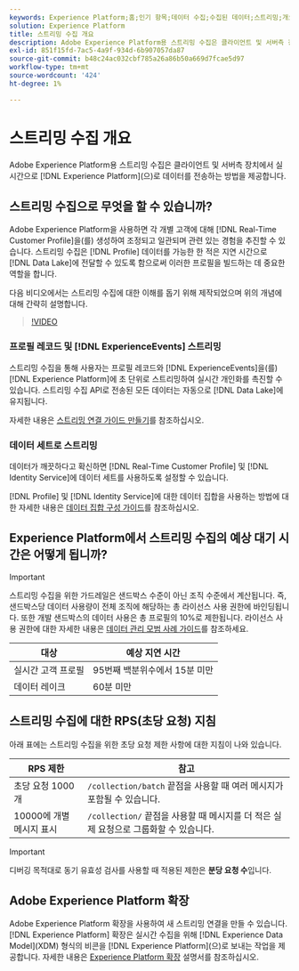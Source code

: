 ```yaml
---
keywords: Experience Platform;홈;인기 항목;데이터 수집;수집된 데이터;스트리밍;개요;스트리밍 수집;지연;스트리밍 지연;
solution: Experience Platform
title: 스트리밍 수집 개요
description: Adobe Experience Platform용 스트리밍 수집은 클라이언트 및 서버측 장치에서 실시간으로 Experience Platform으로 데이터를 전송하는 방법을 사용자에게 제공합니다.
exl-id: 851f15fd-7ac5-4a9f-934d-6b907057da87
source-git-commit: b48c24ac032cbf785a26a86b50a669d7fcae5d97
workflow-type: tm+mt
source-wordcount: '424'
ht-degree: 1%

---
```


# 스트리밍 수집 개요

Adobe Experience Platform용 스트리밍 수집은 클라이언트 및 서버측 장치에서 실시간으로 [!DNL Experience Platform]&#x200B;(으)로 데이터를 전송하는 방법을 제공합니다.

## 스트리밍 수집으로 무엇을 할 수 있습니까?

Adobe Experience Platform을 사용하면 각 개별 고객에 대해 [!DNL Real-Time Customer Profile]을(를) 생성하여 조정되고 일관되며 관련 있는 경험을 추진할 수 있습니다. 스트리밍 수집은 [!DNL Profile] 데이터를 가능한 한 적은 지연 시간으로 [!DNL Data Lake]에 전달할 수 있도록 함으로써 이러한 프로필을 빌드하는 데 중요한 역할을 합니다.

다음 비디오에서는 스트리밍 수집에 대한 이해를 돕기 위해 제작되었으며 위의 개념에 대해 간략히 설명합니다.

>[!VIDEO](https://video.tv.adobe.com/v/28425?quality=12&learn=on)

### 프로필 레코드 및 [!DNL ExperienceEvents] 스트리밍

스트리밍 수집을 통해 사용자는 프로필 레코드와 [!DNL ExperienceEvents]을(를) [!DNL Experience Platform]에 초 단위로 스트리밍하여 실시간 개인화를 촉진할 수 있습니다. 스트리밍 수집 API로 전송된 모든 데이터는 자동으로 [!DNL Data Lake]에 유지됩니다.

자세한 내용은 [스트리밍 연결 가이드 만들기](../tutorials/create-streaming-connection.md)를 참조하십시오.

### 데이터 세트로 스트리밍

데이터가 깨끗하다고 확신하면 [!DNL Real-Time Customer Profile] 및 [!DNL Identity Service]에 데이터 세트를 사용하도록 설정할 수 있습니다.

[!DNL Profile] 및 [!DNL Identity Service]에 대한 데이터 집합을 사용하는 방법에 대한 자세한 내용은 [데이터 집합 구성 가이드](../../profile/tutorials/dataset-configuration.md)를 참조하십시오.

## Experience Platform에서 스트리밍 수집의 예상 대기 시간은 어떻게 됩니까?

>[!IMPORTANT]
>
>스트리밍 수집을 위한 가드레일은 샌드박스 수준이 아닌 조직 수준에서 계산됩니다. 즉, 샌드박스당 데이터 사용량이 전체 조직에 해당하는 총 라이선스 사용 권한에 바인딩됩니다. 또한 개발 샌드박스의 데이터 사용은 총 프로필의 10%로 제한됩니다. 라이선스 사용 권한에 대한 자세한 내용은 [데이터 관리 모범 사례 가이드](../../landing/license-usage-and-guardrails/data-management-best-practices.md)를 참조하세요.

| 대상 | 예상 지연 시간 |
| --------- | ---------------- |
| 실시간 고객 프로필 | 95번째 백분위수에서 15분 미만 |
| 데이터 레이크 | 60분 미만 |

## 스트리밍 수집에 대한 RPS(초당 요청) 지침

아래 표에는 스트리밍 수집을 위한 초당 요청 제한 사항에 대한 지침이 나와 있습니다.

| RPS 제한 | 참고 |
| --- | --- |
| 초당 요청 1000개 | `/collection/batch` 끝점을 사용할 때 여러 메시지가 포함될 수 있습니다. |
| 10000에 개별 메시지 표시 | `/collection/` 끝점을 사용할 때 메시지를 더 적은 실제 요청으로 그룹화할 수 있습니다. |

>[!IMPORTANT]
>
>디버깅 목적대로 동기 유효성 검사를 사용할 때 적용된 제한은 **분당 요청 수**&#x200B;입니다.

## Adobe Experience Platform 확장

Adobe Experience Platform 확장을 사용하여 새 스트리밍 연결을 만들 수 있습니다. [!DNL Experience Platform] 확장은 실시간 수집을 위해 [!DNL Experience Data Model]&#x200B;(XDM) 형식의 비콘을 [!DNL Experience Platform]&#x200B;(으)로 보내는 작업을 제공합니다. 자세한 내용은 [Experience Platform 확장](../../tags/extensions/client/web-sdk/overview.md) 설명서를 참조하십시오.
